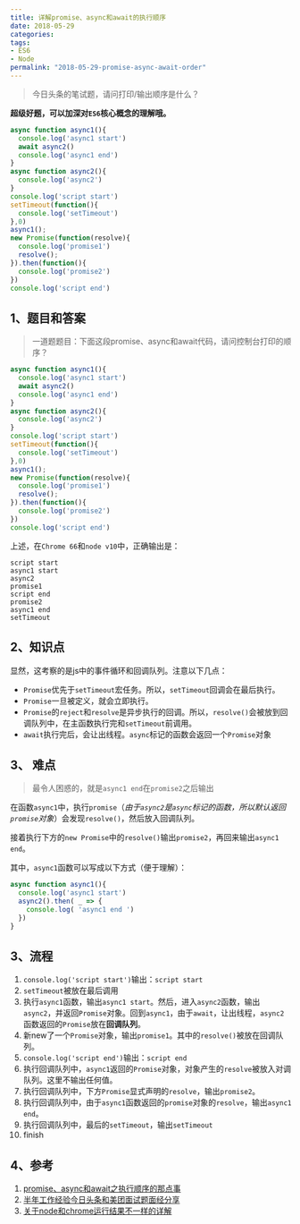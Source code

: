 ```yaml
---
title: 详解promise、async和await的执行顺序
date: 2018-05-29
categories:
tags:
- ES6
- Node
permalink: "2018-05-29-promise-async-await-order"
---
```


> 今日头条的笔试题，请问打印/输出顺序是什么？

**超级好题，可以加深对`ES6`核心概念的理解哦。**

```javascript
async function async1(){
  console.log('async1 start')
  await async2()
  console.log('async1 end')
}
async function async2(){
  console.log('async2')
}
console.log('script start')
setTimeout(function(){
  console.log('setTimeout') 
},0)  
async1();
new Promise(function(resolve){
  console.log('promise1')
  resolve();
}).then(function(){
  console.log('promise2')
})
console.log('script end')
```

<!-- more -->

## 1、题目和答案

> 一道题题目：下面这段promise、async和await代码，请问控制台打印的顺序？

```javascript
async function async1(){
  console.log('async1 start')
  await async2()
  console.log('async1 end')
}
async function async2(){
  console.log('async2')
}
console.log('script start')
setTimeout(function(){
  console.log('setTimeout') 
},0)  
async1();
new Promise(function(resolve){
  console.log('promise1')
  resolve();
}).then(function(){
  console.log('promise2')
})
console.log('script end')
```

上述，在`Chrome 66`和`node v10`中，正确输出是：

```shell
script start
async1 start
async2
promise1
script end
promise2
async1 end
setTimeout
```

## 2、知识点

显然，这考察的是js中的事件循环和回调队列。注意以下几点：
- `Promise`优先于`setTimeout`宏任务。所以，`setTimeout`回调会在最后执行。
- `Promise`一旦被定义，就会立即执行。
- `Promise`的`reject`和`resolve`是异步执行的回调。所以，`resolve()`会被放到回调队列中，在主函数执行完和`setTimeout`前调用。
- `await`执行完后，会让出线程。`async`标记的函数会返回一个`Promise`对象

## 3、 难点
> 最令人困惑的，就是`async1 end`在`promise2`之后输出

在函数`async1`中，执行`promise`（*由于`async2`是`async`标记的函数，所以默认返回`promise`对象*）会发现`resolve()`，然后放入回调队列。

接着执行下方的`new Promise`中的`resolve()`输出`promise2`，再回来输出`async1 end`。

其中，`async1`函数可以写成以下方式（便于理解）：

```javascript
async function async1(){
  console.log('async1 start')
  async2().then( _ => {
    console.log( 'async1 end ')
  })
}
```


## 3、流程

1. `console.log('script start')`输出：`script start`
2. `setTimeout`被放在最后调用
3. 执行`async1`函数，输出`async1 start`。然后，进入`async2`函数，输出`async2`，并返回`Promise`对象。回到`async1`，由于`await`，让出线程，`async2`函数返回的`Promise`放在**回调队列**。
4. 新new了一个`Promise`对象，输出`promise1`。其中的`resolve()`被放在回调队列。
5. `console.log('script end')`输出：`script end`
6. 执行回调队列中，`async1`返回的`Promise`对象，对象产生的`resolve`被放入对调队列。这里不输出任何值。
7. 执行回调队列中，下方`Promise`显式声明的`resolve`，输出`promise2`。
8. 执行回调队列中，由于`async1`函数返回的`promise`对象的`resolve`，输出`async1 end`。
9. 执行回调队列中，最后的`setTimeout`，输出`setTimeout`
10. finish

## 4、参考

1. [promise、async和await之执行顺序的那点事](https://segmentfault.com/a/1190000015057278?utm_source=index-hottest)
2. [半年工作经验今日头条和美团面试题面经分享](https://juejin.im/post/5b03e79951882542891913e8)
3. [关于node和chrome运行结果不一样的详解](https://www.zhihu.com/question/268007969)
